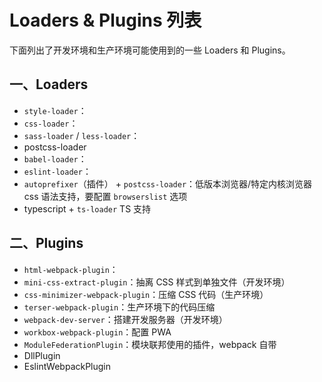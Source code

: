 <!-- # webpack 中的 Loader -->

# Loaders & Plugins 列表

下面列出了开发环境和生产环境可能使用到的一些 Loaders 和 Plugins。

## 一、Loaders

- `style-loader`：
- `css-loader`：
- `sass-loader` / `less-loader`：
- postcss-loader
- `babel-loader`：
- `eslint-loader`：
- `autoprefixer`（插件） + `postcss-loader`：低版本浏览器/特定内核浏览器 css 语法支持，要配置 `browserslist` 选项
- typescript + `ts-loader` TS 支持

## 二、Plugins

- `html-webpack-plugin`：
- `mini-css-extract-plugin`：抽离 CSS 样式到单独文件（开发环境）
- `css-minimizer-webpack-plugin`：压缩 CSS 代码（生产环境）
- `terser-webpack-plugin`：生产环境下的代码压缩
- `webpack-dev-server`：搭建开发服务器（开发环境）
- `workbox-webpack-plugin`：配置 PWA
- `ModuleFederationPlugin`：模块联邦使用的插件，webpack 自带
- DllPlugin
- EslintWebpackPlugin

